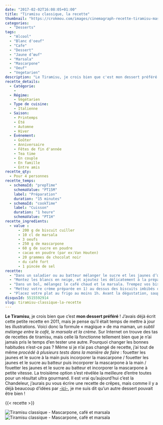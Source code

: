 ```yaml
---
date: "2017-02-02T16:08:05+01:00"
title: "Tiramisu classique, la recette"
thumbnail: "https://crokmou.com/images/cinemagraph-recette-tiramisu-mascarpone-cafe-crokmou-blog-cuisine-voyage-belgique-1.gif"
categories:
  - "Desserts"
tags:
  - "Alcool"
  - "Blanc d'oeuf"
  - "Cafe"
  - "Dessert"
  - "Jaune d’œuf"
  - "Marsala"
  - "Mascarpone"
  - "Oeuf"
  - "Vegetarien"
description: "Le Tiramisu, je crois bien que c'est mon dessert préféré ! ... la formule « magique » de ma maman, un subtil mélange entre le café, le marsala et la crème."
recette_details:
  - Catégorie:
    -
  - Régime:
    - Végétarien
  - Type de cuisine:
    - Italienne
  - Saison:
    - Printemps
    - Été
    - Automne
    - Hiver
  - Évènement:
    - Goûter
    - Anniversaire
    - Fêtes de fin d'année
    - Tea time
    - En couple
    - En famille
    - Entre amis
recette_qty:
  - Pour 4 personnes
recette_temps:
  - schemaId: "prepTime"
    schemaValue: "PT15M"
    label: "Préparation"
    duration: "15 minutes"
  - schemaId: "cookTime"
    label: "Cuisson"
    duration: "1 heure"
    schemaValue: "PT1H"
recette_ingredients:
  - value :
      - 200 g de biscuit cuiller
      - 10 cl de marsala
      - 3 oeufs
      - 250 g de mascarpone
      - 60 g de sucre en poudre
      - cacao en poudre (par ex:Van Houten)
      - 20 grammes de chocolat noir
      - du café fort
      - 1 pincée de sel
recette:
  - "Dans un saladier ou au batteur mélanger le sucre et les jaunes d’œufs jusqu’à ce que le mélange blanchisse et soit plus volumineux. Incorporez la mascarpone à votre mélange (par cuillères à soupe), et mélangez à l’aide d’une spatule (ou au batteur en vitesse 1) sans écraser la mascarpone."
  - "Montez les blancs en neige, et ajoutez les délicatement à la préparation précédente."
  - "Dans un bol, mélangez le café chaud et le marsala. Trempez vos biscuits dans ce mélange et placez les dans le fond d’un plat."
  - "Mettez votre crème préparée en 1) au dessus des biscuits imbibés de café/marsala et faites ainsi des superpositions jusqu’à ce qu’il n’y ai plus de crème."
  - "Placez votre plat au frigo au moins 1h. Avant la dégustation, saupoudrez votre dessert de cacao en poudre…"
disqusId: 5515592914
slug: tiramisu-classique-la-recette
---
```


**Le Tiramisu**, je crois bien que c’est **mon dessert préféré** ! J’avais déjà écrit cette petite recette en 2011, mais je pense qu’il était temps de mettre à jour les illustrations. Voici donc la formule « magique » de ma maman, _un subtil mélange entre le café, le marsala et la crème_. Sur Internet on trouve des tas de recettes de tiramisu, mais celle là fonctionne tellement bien que je n’ai jamais pris le temps d’en tester une autre. Pourquoi changer les bonnes habitudes n’est-ce pas ? Même si je n’ai pas changé de recette, j’ai tout de même _procédé à plusieurs tests dans la manière de faire_ : fouetter les jaunes et le sucre à la main puis incorporer la mascarpone / fouetter les jaunes et le sucre au batteur puis incorporer la mascarpone à la main / fouetter les jaunes et le sucre au batteur et incorporer la mascarpone à petite vitesse. La troisième option s’est révélée la meilleure d’entre toutes pour un résultat ultra gourmand. Il est vrai qu’aujourd’hui c’est la Chandeleur, j’aurais pu vous écrire une recette de crêpes, mais comme il y a déjà beaucoup d’idées par [-ici-](http://www.crokmou.com/tag/chandeleur), je me suis dit qu’un autre dessert pouvait être bien !  

{{< recette >}}

![Tiramisu classique - Mascarpone, café et marsala](https://crokmou.com/images/recette-tiramisu-mascarpone-cafe-crokmou-blog-cuisine-voyage-belgique-1_sj0f5k.jpg)![Tiramisu classique - Mascarpone, café et marsala](https://crokmou.com/images/recette-tiramisu-mascarpone-cafe-crokmou-blog-cuisine-voyage-belgique-3_bciaqh.jpg)
